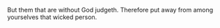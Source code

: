 But them that are without God judgeth. Therefore put away from among yourselves that wicked person.
